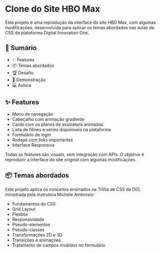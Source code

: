 # Clone do Site HBO Max

Este projeto é uma reprodução da interface do site HBO Max, com algumas modificações, desenvolvida para aplicar os temas abordados nas aulas de CSS da plataforma Digital Innovation One.

## 📎 Sumário

- ✨ Features
- 📦 Temas abordados
- 🏆 Desafio
- 🌈 Demonstração
- 💻 Autora

## ✨ Features

- Menu de navegação
- Cabeçalho com animação gradiente
- Cards com os planos de assinatura animados
- Lista de filmes e séries disponíveis na plataforma
- Formulário de login
- Rodapé com links importantes
- Interface Responsiva

Todas as features são visuais, sem integração com APIs. O objetivo é reproduzir a interface do site original com algumas modificações.

## 📦 Temas abordados

Este projeto aplica os conceitos ensinados na Trilha de CSS da DIO, ministrada pela instrutora Michele Ambrosio:

- Fundamentos do CSS
- Grid Layout
- Flexbox
- Responsividade
- Pseudo-elementos
- Pseudo-classes
- Transformações 2D e 3D
- Transições e animações
- Tratamento de campos inválidos no formulário

